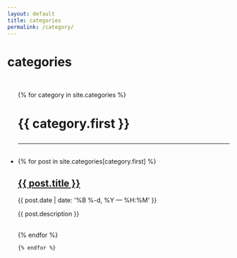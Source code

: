 ```yaml
---
layout: default
title: categories
permalink: /category/
---
```


<div class="header-bar">
  <h1>categories</h1>
  <br/>
</div>


<ul class="post-list">
    {% for category in site.categories %}
    <h1><p class="post-title">{{ category.first }}</p></h1>
      <hr>
      <br/>
      <li>
      {% for post in site.categories[category.first] %}
            <h2><a href="{{ post.url | prepend: site.baseurl }}">{{ post.title }}</a></h2>
            <p class="post-meta">{{ post.date | date: '%B %-d, %Y — %H:%M' }}</p>
            <p>{{ post.description }}</p>
            <br/>
        {% endfor %}
      </li>
      
    {% endfor %}
</ul>
